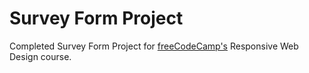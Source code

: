 # Survey Form Project

Completed Survey Form Project for [freeCodeCamp's](https://www.freecodecamp.org) Responsive Web Design course.